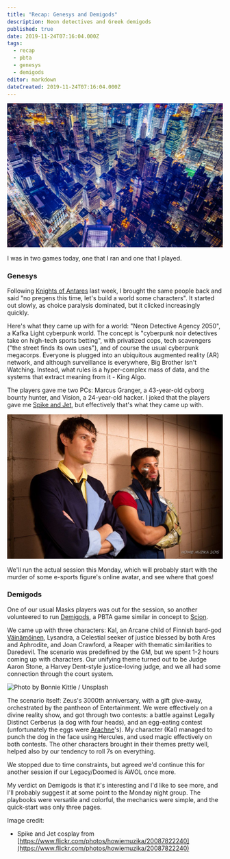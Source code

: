 ```yaml
---
title: "Recap: Genesys and Demigods"
description: Neon detectives and Greek demigods
published: true
date: 2019-11-24T07:16:04.000Z
tags:
  - recap
  - pbta
  - genesys
  - demigods
editor: markdown
dateCreated: 2019-11-24T07:16:04.000Z
---
```


![Featured Image](recap-genesys-and-demigods.jpg)

I was in two games today, one that I ran and one that I played.

### Genesys

Following [Knights of Antares](/recap-knights-of-antares/) last week, I brought the same people back and said "no pregens this time, let's build a world some characters". It started out slowly, as choice paralysis dominated, but it clicked increasingly quickly.

Here's what they came up with for a world: "Neon Detective Agency 2050", a Kafka Light cyberpunk world. The concept is "cyberpunk noir detectives take on high-tech sports betting", with privatized cops, tech scavengers ("the street finds its own uses"), and of course the usual cyberpunk megacorps. Everyone is plugged into an ubiquitous augmented reality (AR) network, and although surveillance is everywhere, Big Brother Isn't Watching. Instead, what rules is a hyper-complex mass of data, and the systems that extract meaning from it - King Algo.

The players gave me two PCs: Marcus Granger, a 43-year-old cyborg bounty hunter, and Vision, a 24-year-old hacker. I joked that the players gave me [Spike and Jet](https://www.deviantart.com/macerider/art/Cowboy-Bebop-Spike-and-Jet-452476474), but effectively that's what they came up with.

![](20087822240_6583fdc9f6_b.jpg)

We'll run the actual session this Monday, which will probably start with the murder of some e-sports figure's online avatar, and see where that goes!

### Demigods

One of our usual Masks players was out for the session, so another volunteered to run [Demigods](https://demigodspbta.com/), a PBTA game similar in concept to [Scion](https://en.wikipedia.org/wiki/Scion_(role-playing_game)).

We came up with three characters: Kal, an Arcane child of Finnish bard-god [Väinämöinen](https://en.wikipedia.org/wiki/V%C3%A4in%C3%A4m%C3%B6inen), Lysandra, a Celestial seeker of justice blessed by both Ares and Aphrodite, and Joan Crawford, a Reaper with thematic similarities to Daredevil. The scenario was predefined by the GM, but we spent 1-2 hours coming up with characters. Our unifying theme turned out to be Judge Aaron Stone, a Harvey Dent-style justice-loving judge, and we all had some connection through the court system.

![Photo by <a href="https://unsplash.com/@bonniekdesign?utm_source=ghost&utm_medium=referral&utm_campaign=api-credit">Bonnie Kittle</a> / <a href="https://unsplash.com/?utm_source=ghost&utm_medium=referral&utm_campaign=api-credit">Unsplash</a>](https://images.unsplash.com/photo-1536439372037-e341d08dedf3?ixlib=rb-1.2.1&q=80&fm=jpg&crop=entropy&cs=tinysrgb&w=2000&fit=max&ixid=eyJhcHBfaWQiOjExNzczfQ)

The scenario itself: Zeus's 3000th anniversary, with a gift give-away, orchestrated by the pantheon of Entertainment. We were effectively on a divine reality show, and got through two contests: a battle against Legally Distinct Cerberus (a dog with four heads), and an egg-eating contest (unfortunately the eggs were [Arachne](https://en.wikipedia.org/wiki/Arachne)'s). My character (Kal) managed to punch the dog in the face using Hercules, and used magic effectively on both contests. The other characters brought in their themes pretty well, helped also by our tendency to roll 7s on everything.

We stopped due to time constraints, but agreed we'd continue this for another session if our Legacy/Doomed is AWOL once more.

My verdict on Demigods is that it's interesting and I'd like to see more, and I'll probably suggest it at some point to the Monday night group. The playbooks were versatile and colorful, the mechanics were simple, and the quick-start was only three pages.

Image credit:

* Spike and Jet cosplay from [https://www.flickr.com/photos/howiemuzika/20087822240](https://www.flickr.com/photos/howiemuzika/20087822240)


    